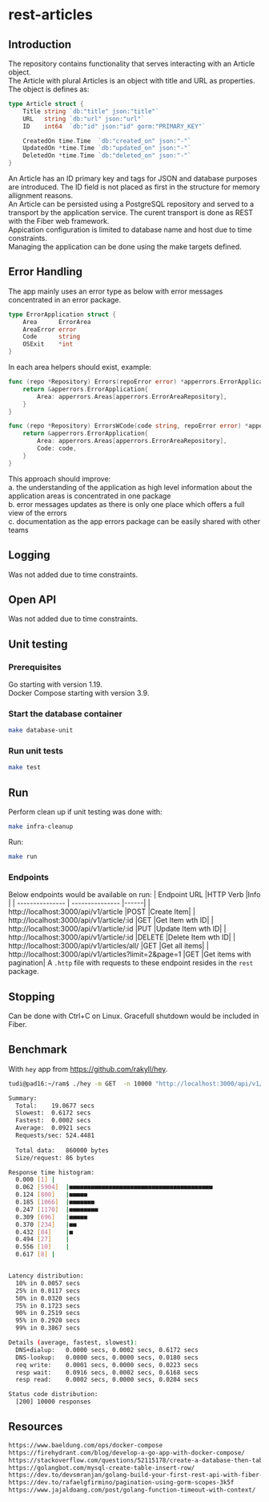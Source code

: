 # rest-articles
## Introduction
The repository contains functionality that serves interacting with an Article object.  
The Article with plural Articles is an object with title and URL as properties.   
The object is defines as:
```go
type Article struct {
	Title string `db:"title" json:"title"`
	URL   string `db:"url" json:"url"`
	ID    int64  `db:"id" json:"id" gorm:"PRIMARY_KEY"`

	CreatedOn time.Time  `db:"created_on" json:"-"`
	UpdatedOn *time.Time `db:"updated_on" json:"-"`
	DeletedOn *time.Time `db:"deleted_on" json:"-"`
}
```
An Article has an ID primary key and tags for JSON and database purposes are introduced.  The ID field is not placed as first in the structure for memory allignment reasons.  
An Article can be persisted using a PostgreSQL repository and served to a transport by the application service. The curent transport is done as REST with the Fiber web framework.  
Appication configuration is limited to database name and host due to time constraints.  
Managing the application can be done using the make targets defined.
## Error Handling
The app mainly uses an error type as below with error messages concentrated in an error package. 
```go
type ErrorApplication struct {
	Area      ErrorArea
	AreaError error
	Code      string
	OSExit    *int
}
```
In each area helpers should exist, example:
```go
func (repo *Repository) Errors(repoError error) *apperrors.ErrorApplication {
	return &apperrors.ErrorApplication{
		Area: apperrors.Areas[apperrors.ErrorAreaRepository],
	}
}

func (repo *Repository) ErrorsWCode(code string, repoError error) *apperrors.ErrorApplication {
	return &apperrors.ErrorApplication{
		Area: apperrors.Areas[apperrors.ErrorAreaRepository],
		Code: code,
	}
}
```
This approach should improve:  
a. the understanding of the application as high level information about the application areas is concentrated in one package  
b. error messages updates as there is only one place which offers a full view of the errors  
c. documentation as the app errors package can be easily shared with other teams
## Logging
Was not added due to time constraints.
## Open API 
Was not added due to time constraints.
## Unit testing
### Prerequisites
Go starting with version 1.19.  
Docker Compose starting with version 3.9.
### Start the database container
```sh
make database-unit
```
### Run unit tests
```sh
make test
```
## Run
Perform clean up if unit testing was done with:
```sh
make infra-cleanup
```
Run:
```sh
make run
```
### Endpoints
Below endpoints would be available on run:
| Endpoint URL |HTTP Verb |Info |
| --------------- | --------------- |------|
| http://localhost:3000/api/v1/article |POST |Create Item|
| http://localhost:3000/api/v1/article/:id |GET |Get Item wth ID|
| http://localhost:3000/api/v1/article/:id |PUT |Update Item wth ID|
| http://localhost:3000/api/v1/article/:id |DELETE |Delete Item wth ID|
| http://localhost:3000/api/v1/articles/all/ |GET |Get all items|
| http://localhost:3000/api/v1/articles?limit=2&page=1 |GET |Get items with pagination|
A `.http` file with requests to these endpoint resides in the `rest` package.
## Stopping
Can be done with Ctrl+C on Linux. Gracefull shutdown would be included in Fiber.
## Benchmark
With `hey` app from https://github.com/rakyll/hey.
```sh
tudi@pad16:~/ram$ ./hey -m GET  -n 10000 "http://localhost:3000/api/v1/article/1"

Summary:
  Total:	19.0677 secs
  Slowest:	0.6172 secs
  Fastest:	0.0002 secs
  Average:	0.0921 secs
  Requests/sec:	524.4481
  
  Total data:	860000 bytes
  Size/request:	86 bytes

Response time histogram:
  0.000 [1]	|
  0.062 [5904]	|■■■■■■■■■■■■■■■■■■■■■■■■■■■■■■■■■■■■■■■■
  0.124 [800]	|■■■■■
  0.185 [1066]	|■■■■■■■
  0.247 [1170]	|■■■■■■■■
  0.309 [696]	|■■■■■
  0.370 [234]	|■■
  0.432 [84]	|■
  0.494 [27]	|
  0.556 [10]	|
  0.617 [8]	|


Latency distribution:
  10% in 0.0057 secs
  25% in 0.0117 secs
  50% in 0.0320 secs
  75% in 0.1723 secs
  90% in 0.2519 secs
  95% in 0.2920 secs
  99% in 0.3867 secs

Details (average, fastest, slowest):
  DNS+dialup:	0.0000 secs, 0.0002 secs, 0.6172 secs
  DNS-lookup:	0.0000 secs, 0.0000 secs, 0.0180 secs
  req write:	0.0001 secs, 0.0000 secs, 0.0223 secs
  resp wait:	0.0916 secs, 0.0002 secs, 0.6168 secs
  resp read:	0.0002 secs, 0.0000 secs, 0.0204 secs

Status code distribution:
  [200]	10000 responses

```


## Resources
```html
https://www.baeldung.com/ops/docker-compose
https://firehydrant.com/blog/develop-a-go-app-with-docker-compose/
https://stackoverflow.com/questions/52115178/create-a-database-then-table-with-dockerfile
https://golangbot.com/mysql-create-table-insert-row/
https://dev.to/devsmranjan/golang-build-your-first-rest-api-with-fiber-24eh
https://dev.to/rafaelgfirmino/pagination-using-gorm-scopes-3k5f
https://www.jajaldoang.com/post/golang-function-timeout-with-context/
```